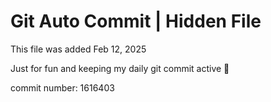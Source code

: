 # Git Auto Commit | Hidden File

This file was added Feb 12, 2025

Just for fun and keeping my daily git commit active 🤪

commit number: 1616403
